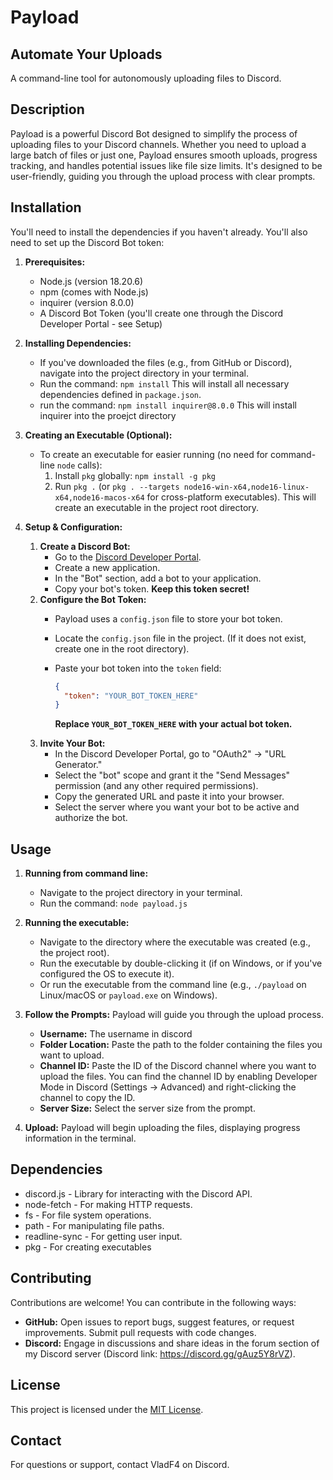# Payload

## Automate Your Uploads

A command-line tool for autonomously uploading files to Discord.

## Description

Payload is a powerful Discord Bot designed to simplify the process of uploading files to your Discord channels. Whether you need to upload a large batch of files or just one, Payload ensures smooth uploads, progress tracking, and handles potential issues like file size limits.  It's designed to be user-friendly, guiding you through the upload process with clear prompts.

## Installation

You'll need to install the dependencies if you haven't already. You'll also need to set up the Discord Bot token:

1.  **Prerequisites:**
    *   Node.js (version 18.20.6)
    *   npm (comes with Node.js)
    *   inquirer (version 8.0.0)
    *   A Discord Bot Token (you'll create one through the Discord Developer Portal - see Setup)

2.  **Installing Dependencies:**
    *   If you've downloaded the files (e.g., from GitHub or Discord), navigate into the project directory in your terminal.
    *   Run the command: `npm install`  This will install all necessary dependencies defined in `package.json`.
    *   run the command: `npm install inquirer@8.0.0` This will install inquirer into the proejct directory

3.  **Creating an Executable (Optional):**
    *   To create an executable for easier running (no need for command-line `node` calls):
        1.  Install `pkg` globally: `npm install -g pkg`
        2.  Run `pkg .` (or `pkg . --targets node16-win-x64,node16-linux-x64,node16-macos-x64` for cross-platform executables). This will create an executable in the project root directory.

4.  **Setup & Configuration:**
    1.  **Create a Discord Bot:**
        *   Go to the [Discord Developer Portal](https://discord.com/developers/applications).
        *   Create a new application.
        *   In the "Bot" section, add a bot to your application.
        *   Copy your bot's token.  **Keep this token secret!**
    2.  **Configure the Bot Token:**
        *   Payload uses a `config.json` file to store your bot token.
        *   Locate the `config.json` file in the project. (If it does not exist, create one in the root directory).
        *   Paste your bot token into the `token` field:

            ```json
            {
              "token": "YOUR_BOT_TOKEN_HERE"
            }
            ```

            **Replace `YOUR_BOT_TOKEN_HERE` with your actual bot token.**
    3.  **Invite Your Bot:**
        *   In the Discord Developer Portal, go to "OAuth2" -> "URL Generator."
        *   Select the "bot" scope and grant it the "Send Messages" permission (and any other required permissions).
        *   Copy the generated URL and paste it into your browser.
        *   Select the server where you want your bot to be active and authorize the bot.

## Usage

1.  **Running from command line:**
    *   Navigate to the project directory in your terminal.
    *   Run the command: `node payload.js`
2.  **Running the executable:**
    *   Navigate to the directory where the executable was created (e.g., the project root).
    *   Run the executable by double-clicking it (if on Windows, or if you've configured the OS to execute it).
    *   Or run the executable from the command line (e.g., `./payload` on Linux/macOS or `payload.exe` on Windows).

3.  **Follow the Prompts:**  Payload will guide you through the upload process.
    *   **Username:** The username in discord
    *   **Folder Location:** Paste the path to the folder containing the files you want to upload.
    *   **Channel ID:** Paste the ID of the Discord channel where you want to upload the files. You can find the channel ID by enabling Developer Mode in Discord (Settings -> Advanced) and right-clicking the channel to copy the ID.
    *   **Server Size:**  Select the server size from the prompt.
4.  **Upload:** Payload will begin uploading the files, displaying progress information in the terminal.

## Dependencies

*   discord.js - Library for interacting with the Discord API.
*   node-fetch -  For making HTTP requests.
*   fs - For file system operations.
*   path - For manipulating file paths.
*   readline-sync - For getting user input.
*   pkg - For creating executables

## Contributing

Contributions are welcome! You can contribute in the following ways:

*   **GitHub:** Open issues to report bugs, suggest features, or request improvements. Submit pull requests with code changes.
*   **Discord:**  Engage in discussions and share ideas in the forum section of my Discord server (Discord link: https://discord.gg/gAuz5Y8rVZ).

## License

This project is licensed under the [MIT License](https://opensource.org/licenses/MIT).

## Contact

For questions or support, contact VladF4 on Discord.
